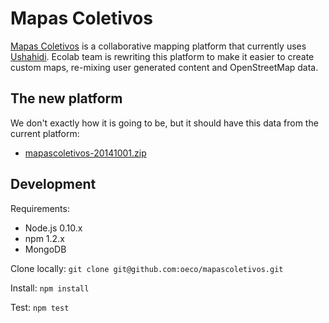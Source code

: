 # Mapas Coletivos

[Mapas Coletivos](http://www.mapascoletivos.com.br) is a collaborative mapping platform that currently uses  [Ushahidi](http://www.ushahidi.com/). Ecolab team is rewriting this platform to make it easier to create custom maps, re-mixing user generated content and OpenStreetMap data.

## The new platform

We don't exactly how it is going to be, but it should have this data from the current platform:

* [mapascoletivos-20141001.zip](https://dl.dropboxusercontent.com/u/3291375/mapascoletivos/mapascoletivos-20141001.zip)


## Development

Requirements:

* Node.js 0.10.x
* npm 1.2.x
* MongoDB

Clone locally: `git clone git@github.com:oeco/mapascoletivos.git`

Install: `npm install`

Test: `npm test`
